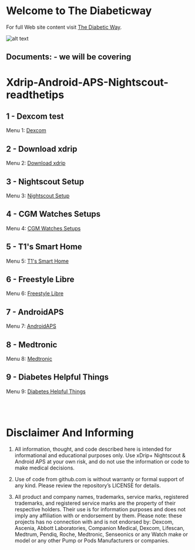 <!-- this is on github server!
docs made by D.Galloway 2019- 2021-->


# Welcome to The Diabeticway

For full Web site content visit [The Diabetic Way](https://www.thediabeticway.co.uk/index.php/en/).

<img src="img/welcome_Finger _robot_intro_611x286.jpg" alt="alt text" title="Welcome to Cyb netics Docss" />

## Documents: - we will be covering

# Xdrip-Android-APS-Nightscout-readthetips


## 1 - Dexcom test
Menu 1: <a href="https://atlas-night-out.github.io/xdrip-Nightscout-AAPS/user-guide/Dexcom/Userguide/">Dexcom</a>

## 2 - Download xdrip
Menu 2: <a href="https://atlas-night-out.github.io/Xdrip-AndroidAps-Nightscout-readthetips/xdrip/xdrip%20-%20Download/">Download xdrip</a> 

##  3 - Nightscout Setup
Menu 3: <a href="https://atlas-night-out.github.io/Xdrip-AndroidAps-Nightscout-readthetips/Nightscout/Setting_up_Github_Account_part1/">Nightscout Setup</a> 

##  4 - CGM Watches Setups
Menu 4: <a href="https://atlas-night-out.github.io/Xdrip-AndroidAps-Nightscout-readthetips/watches/Watches/">CGM Watches Setups</a>

## 5 - T1's Smart Home
Menu 5: <a href="https://atlas-night-out.github.io/xdrip-Nightscout-AAPS/user-guide/Alexa/T1_Pro_Cube/Aqara%20T1%20Pro%20cube%20Setup%20to%20Echo%20Show/">T1's Smart Home</a>

## 6 - Freestyle Libre
Menu 6: <a href="https://atlas-night-out.github.io/xdrip-Nightscout-AAPS/user-guide/FreestyleLibre/How_to_setup_FreeStyle_Libre_2/">Freestyle Libre</a>

## 7 - AndroidAPS
Menu 7: <a href="https://atlas-night-out.github.io/xdrip-Nightscout-AAPS/user-guide/AndroidAPS/Disclaimer%20and%20Warning/">AndroidAPS</a>

## 8 - Medtronic
Menu 8: <a href="https://atlas-night-out.github.io/xdrip-Nightscout-AAPS/user-guide/Medtronic/Disclaimer%20and%20Warning/">Medtronic</a>

##  9 - Diabetes Helpful Things
Menu 9: <a href="https://atlas-night-out.github.io/xdrip-Nightscout-AAPS/user-guide/Helpful/Helplinks/">Diabetes Helpful Things</a> 



<br><br>
# Disclaimer And Informing
1.	All information, thought, and code described here is intended for informational and educational purposes only. Use xDrip+ Nightscout & Android APS at your own risk, and do not use the information or code to make medical decisions.<br>

2.	Use of code from github.com is without warranty or formal support of any kind. Please review the repository’s LICENSE for details.<br>

3.	All product and company names, trademarks, service marks, registered trademarks, and registered service marks are the property of their respective holders. Their use is for information purposes and does not imply any affiliation with or endorsement by them.
Please note: these projects has no connection with and is not endorsed by: Dexcom, Ascenia, Abbott Laboratories, Companion Medical, Dexcom, Lifescan, Medtrum, Pendiq, Roche, Medtronic, Senseonics or any Watch make or model or any other Pump or Pods Manufacturers or companies.
<br><br>
<br><br>

<br><br>






    
